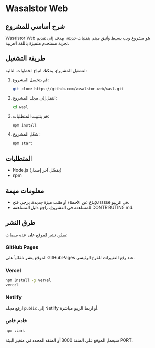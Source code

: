 # Wasalstor Web

## شرح أساسي للمشروع
Wasalstor Web هو مشروع ويب بسيط وأنيق مبني بتقنيات حديثة، يهدف إلى تقديم تجربة مستخدم متميزة باللغة العربية.

## طريقة التشغيل
لتشغيل المشروع، يمكنك اتباع الخطوات التالية:

1. قم بتحميل المشروع:
   ```bash
   git clone https://github.com/wasalstor-web/wasl.git
   ```
2. انتقل إلى مجلد المشروع:
   ```bash
   cd wasl
   ```
3. قم بتثبيت المتطلبات:
   ```bash
   npm install
   ```
4. شغّل المشروع:
   ```bash
   npm start
   ```

## المتطلبات
- Node.js (يفضّل آخر إصدار)
- npm

## معلومات مهمة
- للإبلاغ عن الأخطاء أو طلب ميزة جديدة، يرجى فتح Issue في الريبو.
- للمساهمة في المشروع، راجع دليل المساهمة CONTRIBUTING.md.

## طرق النشر
يمكن نشر الموقع على عدة منصات:

### GitHub Pages
الموقع ينشر تلقائياً على GitHub Pages عند رفع التغييرات للفرع الرئيسي.

### Vercel
```bash
npm install -g vercel
vercel
```

### Netlify
ارفع مجلد `public` إلى Netlify أو اربط الريبو مباشرة.

### خادم خاص
```bash
npm start
```
سيعمل الموقع على المنفذ 3000 أو المنفذ المحدد في متغير البيئة PORT.